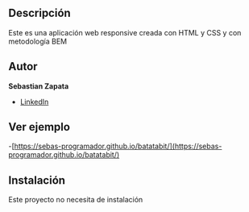 ## Descripción

Este es una aplicación web responsive creada con HTML y CSS y con metodología BEM

## Autor
**Sebastian Zapata**

  *  [LinkedIn](https://www.linkedin.com/in/sebas-programador/)

## Ver ejemplo
 -[https://sebas-programador.github.io/batatabit/](https://sebas-programador.github.io/batatabit/)

## Instalación
Este proyecto no necesita de instalación
